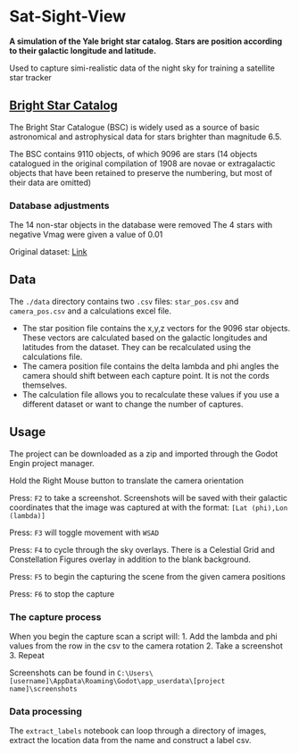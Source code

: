 # Sat-Sight-View
**A simulation of the Yale bright star catalog. Stars are position according to their galactic 
longitude and latitude.**

Used to capture simi-realistic data of the night sky for training a satellite star tracker

## [Bright Star Catalog](http://tdc-www.harvard.edu/catalogs/bsc5.readme)
The Bright Star Catalogue (BSC) is widely used as a source of basic astronomical and astrophysical 
data for stars brighter than magnitude 6.5.

The  BSC  contains  9110 objects, of which 9096 are stars 
(14 objects catalogued in the original compilation of 1908 are novae or extragalactic objects 
that have been retained to preserve the numbering, but most of their data are omitted)

### Database adjustments
The 14 non-star objects in the database were removed
The 4 stars with negative Vmag were given a value of 0.01

Original dataset: [Link](http://tdc-www.harvard.edu/catalogs/bsc5.html)

## Data

The `./data` directory contains two `.csv` files: `star_pos.csv` and `camera_pos.csv` and a
calculations excel file. 
- The star position file contains the x,y,z vectors for the 9096 star objects. These vectors are
calculated based on the galactic longitudes and latitudes from the dataset. They can be recalculated
using the calculations file.
- The camera position file contains the delta lambda and phi angles the camera should shift between
each capture point. It is not the cords themselves.
- The calculation file allows you to recalculate these values if you use a different dataset or 
want to change the number of captures. 

## Usage
The project can be downloaded as a zip and imported through the Godot Engin project manager.

Hold the Right Mouse button to translate the camera orientation

Press: `F2` to take a screenshot. Screenshots will be saved
with their galactic coordinates that the image was captured 
at with the format: `[Lat (phi),Lon (lambda)]`

Press: `F3` will toggle movement with `WSAD`

Press: `F4` to cycle through the sky overlays. There is a Celestial Grid and Constellation Figures
overlay in addition to the blank background. 

Press: `F5` to begin the capturing the scene from the given camera positions

Press: `F6` to stop the capture

### The capture process

When you begin the capture scan a script will:
	1. Add the lambda and phi values from the row in the csv to the camera rotation
	2. Take a screenshot
	3. Repeat

Screenshots can be found in `C:\Users\[username]\AppData\Roaming\Godot\app_userdata\[project name]\screenshots`

### Data processing

The `extract_labels` notebook can loop through a directory of images, 
extract the location data from the name and construct a label csv.
